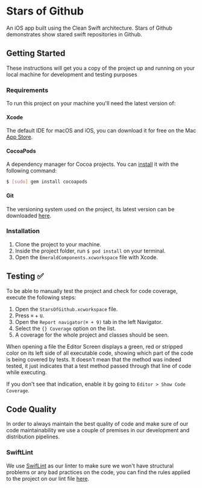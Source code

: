# Stars of Github

An iOS app built using the Clean Swift architecture. Stars of Github demonstrates show stared swift repositories in Github.

## Getting Started

These instructions will get you a copy of the project up and running on your local machine for development and testing purposes

### Requirements

To run this project on your machine you'll need the latest version of:

#### Xcode
The default IDE for macOS and iOS, you can download it for free on the Mac [App Store](https://itunes.apple.com/br/app/xcode/id497799835).

#### CocoaPods

A dependency manager for Cocoa projects. You can [install](https://guides.cocoapods.org/using/getting-started.html) it with the following command:

```bash
$ [sudo] gem install cocoapods
```
#### Git

The versioning system used on the project, its latest version can be downloaded [here](https://git-scm.com/download/mac).

### Installation

1. Clone the project to your machine.
2. Inside the project folder, run  `$ pod install` on your terminal.
3. Open the `EmeraldComponents.xcworkspace` file with Xcode.

## Testing ✅

To be able to manually test the project and check for code coverage, execute the following steps:
1. Open the `StarsOfGithub.xcworkspace` file.
2. Press `⌘` + `U`.
3. Open the `Report navigator(⌘ + 9)` tab in the left Navigator.
4. Select the `{} Coverage` option on the list.
5. A coverage for the whole project and classes should be seen.

When opening a file the Editor Screen displays a green, red or stripped color on its left side of all executable code, showing which part of the code is being covered by tests. It doesn't mean that the method was indeed tested, it just indicates that a test method passed through that line of code while executing.

If you don't see that indication, enable it by going to `Editor > Show Code Coverage`.

## Code Quality

In order to always maintain the best quality of code and make sure of our code maintainability  we use a couple of premises in our development and distribution pipelines.

### SwiftLint

We use [SwifLint](https://github.com/realm/SwiftLint) as our linter to make sure we won't have structural problems or any bad practices on the code, you can find the rules applied to the project on our lint file [here](https://github.com/stone-payments/emerald-components-ios/blob/master/.swiftlint-ci.yml).
